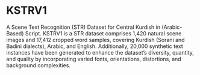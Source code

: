 # KSTRV1
A Scene Text Recognition (STR) Dataset for Central Kurdish in (Arabic-Based) Script.
KSTRV1 is a STR dataset comprises 1,420 natural scene images and 17,412 cropped word samples, covering Kurdish (Sorani and Badini dialects), Arabic, and English. Additionally, 20,000 synthetic text instances have been generated to enhance the dataset’s diversity, quantity, and quality by incorporating varied fonts, orientations, distortions, and background complexities.

